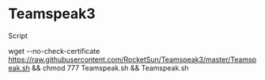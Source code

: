 # Teamspeak3
Script

wget --no-check-certificate https://raw.githubusercontent.com/RocketSun/Teamspeak3/master/Teamspeak.sh && chmod 777 Teamspeak.sh && Teamspeak.sh


